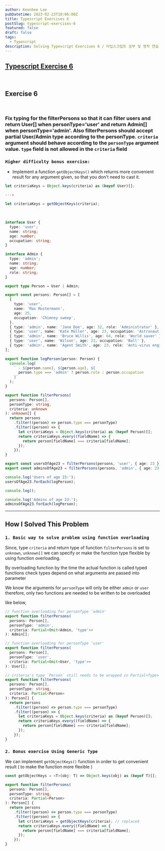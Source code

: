 ```yaml
---
author: Keonhee Lee
pubDatetime: 2023-02-23T10:06:00Z
title: Typescript Exercises 6
postSlug: typescript-exercises-6
featured: false
draft: false
tags:
  - Typescript
description: Solving Typescript Exercises 6 / 타입스크립트 공부 및 영작 연습
---
```


## [Typescript Exercise 6](https://typescript-exercises.github.io/#exercise=6&file=%2Findex.ts)

<br>

## Exercise 6

<br>

### Fix typing for the filterPersons so that it can filter users and return User[] when personType='user' and return Admin[] when personType='admin'. Also filterPersons should accept partial User/Admin type according to the personType. `criteria` argument should behave according to the `personType` argument value. `type` field is not allowed in the `criteria` field

### `Higher difficulty bonus exercise:`

- Implement a function `getObjectKeys()` which returns more
  convenient result for any argument given, so that you don't
  need to cast it.

```ts
let criteriaKeys = Object.keys(criteria) as (keyof User)[];

--->

let criteriaKeys = getObjectKeys(criteria);

```

<br>

```ts
interface User {
  type: 'user';
  name: string;
  age: number;
  occupation: string;
}

interface Admin {
  type: 'admin';
  name: string;
  age: number;
  role: string;
}

export type Person = User | Admin;

export const persons: Person[] = [
  {
    type: 'user',
    name: 'Max Mustermann',
    age: 25,
    occupation: 'Chimney sweep',
  },
  { type: 'admin', name: 'Jane Doe', age: 32, role: 'Administrator' },
  { type: 'user', name: 'Kate Müller', age: 23, occupation: 'Astronaut' },
  { type: 'admin', name: 'Bruce Willis', age: 64, role: 'World saver' },
  { type: 'user', name: 'Wilson', age: 23, occupation: 'Ball' },
  { type: 'admin', name: 'Agent Smith', age: 23, role: 'Anti-virus engineer' },
];

export function logPerson(person: Person) {
  console.log(
    ` - ${person.name}, ${person.age}, ${
      person.type === 'admin' ? person.role : person.occupation
    }`
  );
}

export function filterPersons(
  persons: Person[],
  personType: string,
  criteria: unknown
): unknown[] {
  return persons
    .filter((person) => person.type === personType)
    .filter((person) => {
      let criteriaKeys = Object.keys(criteria) as (keyof Person)[];
      return criteriaKeys.every((fieldName) => {
        return person[fieldName] === criteria[fieldName];
      });
    });
}

export const usersOfAge23 = filterPersons(persons, 'user', { age: 23 });
export const adminsOfAge23 = filterPersons(persons, 'admin', { age: 23 });

console.log('Users of age 23:');
usersOfAge23.forEach(logPerson);

console.log();

console.log('Admins of age 23:');
adminsOfAge23.forEach(logPerson);
```

---

## How I Solved This Problem

### `1. Basic way to solve problem using function overloading`

Since, type `criteria` and return type of function `filterPersons` is set to `unknown`, `unknown[]` we can specify or make the function type flexible by using function overloading.

By overloading function by the time the actual function is called typed functions check types depend on what arguments are passed into parameter

We know the arguments for `personType` will only be either `admin` or `user` therefore, only two functions are needed to be written to be overloaded

like below,

```ts
// function overloading for personType 'admin'
export function filterPersons(
  persons: Person[],
  personType: 'admin',
  criteria: Partial<Omit<Admin, 'type'>>
): Admin[];

// function overloading for personType 'user'
export function filterPersons(
  persons: Person[],
  personType: 'user',
  criteria: Partial<Omit<User, 'type'>>
): User[];

// criteria's type `Person` still needs to be wrapped in Partial<Type>
export function filterPersons(
  persons: Person[],
  personType: string,
  criteria: Partial<Person>
): Person[] {
  return persons
    .filter((person) => person.type === personType)
    .filter((person) => {
      let criteriaKeys = Object.keys(criteria) as (keyof Person)[];
      return criteriaKeys.every((fieldName) => {
        return person[fieldName] === criteria[fieldName];
      });
    });
}
```

### `2. Bonus exercise Using Generic Type`

We can implement `getObjectKeys()` function in order to get convenient result ( to make the function more flexible )

```ts
const getObjectKeys = <T>(obj: T) => Object.keys(obj) as (keyof T)[];

export function filterPersons(
  persons: Person[],
  personType: string,
  criteria: Partial<Person>
): Person[] {
  return persons
    .filter((person) => person.type === personType)
    .filter((person) => {
      let criteriaKeys = getObjectKeys(criteria); // replaced
      return criteriaKeys.every((fieldName) => {
        return person[fieldName] === criteria[fieldName];
      });
    });
}
```
